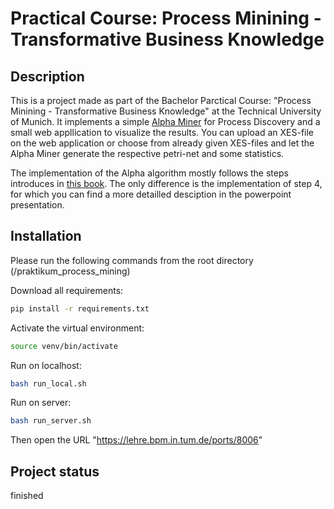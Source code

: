 # Practical Course: Process Minining - Transformative Business Knowledge 

## Description

This is a project made as part of the Bachelor Parctical Course: "Process Minining - Transformative Business Knowledge" at the Technical University of Munich.
It implements a simple [Alpha Miner](https://en.wikipedia.org/wiki/Alpha_algorithm) for Process Discovery and a small web appllication to visualize the results. 
You can upload an XES-file on the web application or choose from already given XES-files and let the Alpha Miner generate the respective petri-net and some statistics. 

The implementation of the Alpha algorithm mostly follows the steps introduces in [this book](https://www.academia.edu/40551325/Process_Mining_Wil_van_der_Aalst_Data_Science_in_Action_Second_Edition). The only difference is the implementation of step 4, for which you can find a more detailled desciption in the powerpoint presentation. 


## Installation

Please run the following commands from the root directory (/praktikum_process_mining)

Download all requirements:
```bash
pip install -r requirements.txt
```

Activate the virtual environment:
```bash
source venv/bin/activate
```

Run on localhost:
```bash
bash run_local.sh
```

Run on server:
```bash
bash run_server.sh
```
Then open the URL "https://lehre.bpm.in.tum.de/ports/8006"


## Project status
finished